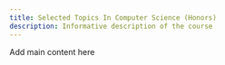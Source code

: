 ```yaml
---
title: Selected Topics In Computer Science (Honors)
description: Informative description of the course
---
```


Add main content here